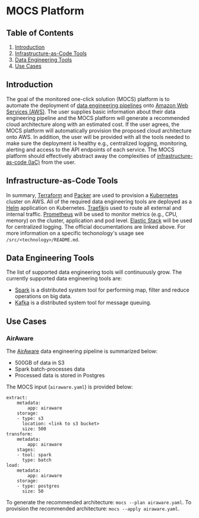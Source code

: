# MOCS Platform

## Table of Contents

1. [Introduction](README.md#introduction)
2. [Infrastructure-as-Code Tools](README.md#infrastructure-as-code-tools)
3. [Data Engineering Tools](README.md#data-engineering-tools)
4. [Use Cases](README.md#use-cases)

## Introduction

The goal of the monitored one-click solution (MOCS) platform is to automate the deployment of [data engineering pipelines](https://en.wikipedia.org/wiki/Extract,_transform,_load) onto [Amazon Web Services (AWS)](https://aws.amazon.com). The user supplies basic information about their data engineering pipeline and the MOCS platform will generate a recommended cloud architecture along with an estimated cost. If the user agrees, the MOCS platform will automatically provision the proposed cloud architecture onto AWS. In addition, the user will be provided with all the tools needed to make sure the deployment is healthy e.g., centralized logging, monitoring, alerting and access to the API endpoints of each service. The MOCS platform should effectively abstract away the complexities of [infrastructure-as-code (IaC)](https://www.hashicorp.com/resources/what-is-infrastructure-as-code) from the user.

## Infrastructure-as-Code Tools

In summary, [Terraform](https://www.terraform.io) and [Packer](https://www.packer.io/intro/) are used to provision a [Kubernetes](https://kubernetes.io) cluster on AWS. All of the required data engineering tools are deployed as a [Helm](https://helm.sh) application on Kubernetes. [Traefik](https://traefik.io)is used to route all external and internal traffic. [Prometheus](https://prometheus.io) will be used to monitor metrics (e.g., CPU, memory) on the cluster, application and pod level. [Elastic Stack](https://www.elastic.co) will be used for centralized logging. The official documentations are linked above. For more information on a specific techonology's usage see `/src/<technology>/README.md`. 

## Data Engineering Tools

The list of supported data engineering tools will continuously grow. The currently supported data engineering tools are:

- [Spark](https://spark.apache.org) is a distributed system tool for performing map, filter and reduce operations on big data. 
- [Kafka](https://kafka.apache.org) is a distributed system tool for message queuing.

## Use Cases

### AirAware

The [AirAware](https://github.com/agaiduk/AirAware) data engineering pipeline is summarized below:
- 500GB of data in S3
- Spark batch-processes data
- Processed data is stored in Postgres

The MOCS input (`airaware.yaml`) is provided below:
```
extract:
    metadata:
        app: airaware
    storage:
    - type: s3
      location: <link to s3 bucket>
      size: 500
transform:
    metadata:
        app: airaware
    stages:
    - tool: spark
      type: batch
load:
    metadata:
        app: airaware
    storage:
    - type: postgres
      size: 50
```

To generate the recommended architecture: `mocs --plan airaware.yaml`. To provision the recommended architecture: `mocs --apply airaware.yaml`.